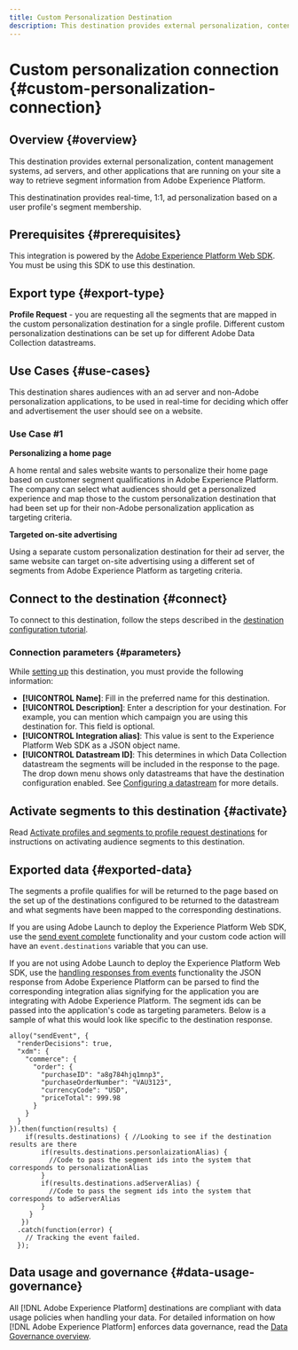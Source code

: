 ```yaml
---
title: Custom Personalization Destination
description: This destination provides external personalization, content management systems, ad servers, and other applications that are running on your site a way to retrive segment information from Adobe Experience Platform. This destinatination provides real-time 1:1 and personalization based on a user profile's segment membership.
---
```

# Custom personalization connection {#custom-personalization-connection}

## Overview {#overview}

This destination provides external personalization, content management systems, ad servers, and other applications that are running on your site a way to retrieve segment information from Adobe Experience Platform.

This destinatination provides real-time, 1:1, ad personalization based on a user profile's segment membership.

## Prerequisites {#prerequisites}

This integration is powered by the [Adobe Experience Platform Web SDK](../../../edge/home.md). You must be using this SDK to use this destination.

## Export type {#export-type}

**Profile Request** - you are requesting all the segments that are mapped in the custom personalization destination for a single profile. Different custom personalization destinations can be set up for different Adobe Data Collection datastreams.

## Use Cases {#use-cases}

This destination shares audiences with an ad server and non-Adobe personalization applications, to be used in real-time for deciding which offer and advertisement the user should see on a website.

### Use Case #1

**Personalizing a home page**

A home rental and sales website wants to personalize their home page based on customer segment qualifications in Adobe Experience Platform. The company can select what audiences should get a personalized experience and map those to the custom personalization destination that had been set up for their non-Adobe personalization application as targeting criteria.

**Targeted on-site advertising**

Using a separate custom personalization destination for their ad server, the same website can target on-site advertising using a different set of segments from Adobe Experience Platform as targeting criteria.

<!-- The integration alias input during the setup of a custom personalization will be what denotes which JSON object and the segments it contains is for the ad server. -->

## Connect to the destination {#connect}

To connect to this destination, follow the steps described in the [destination configuration tutorial](../../ui/connect-destination.md).

### Connection parameters {#parameters}

While [setting up](../../ui/connect-destination.md) this destination, you must provide the following information:

*  **[!UICONTROL Name]**: Fill in the preferred name for this destination.
*  **[!UICONTROL Description]**: Enter a description for your destination. For example, you can mention which campaign you are using this destination for. This field is optional.
*  **[!UICONTROL Integration alias]**: This value is sent to the Experience Platform Web SDK as a JSON object name. 
*  **[!UICONTROL Datastream ID]**: This determines in which Data Collection datastream the segments will be included in the response to the page. The drop down menu shows only datastreams that have the destination configuration enabled. See [Configuring a datastream](../../../edge/fundamentals/datastreams.md) for more details.

## Activate segments to this destination {#activate}

Read [Activate profiles and segments to profile request destinations](../../ui/activate-profile-request-destinations.md) for instructions on activating audience segments to this destination.

## Exported data {#exported-data}

The segments a profile qualifies for will be returned to the page based on the set up of the destinations configured to be returned to the datastream and what segments have been mapped to the corresponding destinations.

If you are using Adobe Launch to deploy the Experience Platform Web SDK, use the [send event complete](../../../edge/fundamentals/tracking-events.md#handling-responses-from-events) functionality and your custom code action will have an `event.destinations` variable that you can use.

If you are not using Adobe Launch to deploy the Experience Platform Web SDK, use the [handling responses from events](../../../edge/fundamentals/tracking-events.md#handling-responses-from-events) functionality the JSON response from Adobe Experience Platform can be parsed to find the corresponding integration alias signifying for the application you are integrating with Adobe Experience Platform. The segment ids can be passed into the application's code as targeting parameters. Below is a sample of what this would look like specific to the destination response.

```
alloy("sendEvent", {
  "renderDecisions": true,
  "xdm": {
    "commerce": {
      "order": {
        "purchaseID": "a8g784hjq1mnp3",
        "purchaseOrderNumber": "VAU3123",
        "currencyCode": "USD",
        "priceTotal": 999.98
      }
    }
  }
}).then(function(results) {
    if(results.destinations) { //Looking to see if the destination results are there
        if(results.destinations.personlaizationAlias) {
          //Code to pass the segment ids into the system that corresponds to personalizationAlias
        }
        if(results.destinations.adServerAlias) {
          //Code to pass the segment ids into the system that corresponds to adServerAlias
        }
     }
   })
  .catch(function(error) {
    // Tracking the event failed.
  });
```

## Data usage and governance {#data-usage-governance}

All [!DNL Adobe Experience Platform] destinations are compliant with data usage policies when handling your data. For detailed information on how [!DNL Adobe Experience Platform] enforces data governance, read the [Data Governance overview](../../../data-governance/home.md).

